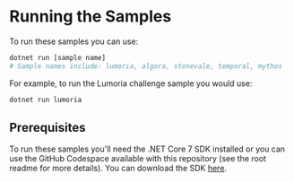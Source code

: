 # Running the Samples

To run these samples you can use:

```bash
dotnet run [sample name]
# Sample names include: lumoria, algora, stonevale, temporal, mythos
```

For example, to run the Lumoria challenge sample you would use:

```bash
dotnet run lumoria
```

## Prerequisites

To run these samples you'll need the .NET Core 7 SDK installed or you can use the GitHub Codespace available with this repository (see the root readme for more details). You can download the SDK [here](https://dotnet.microsoft.com/en-us/download/dotnet).
